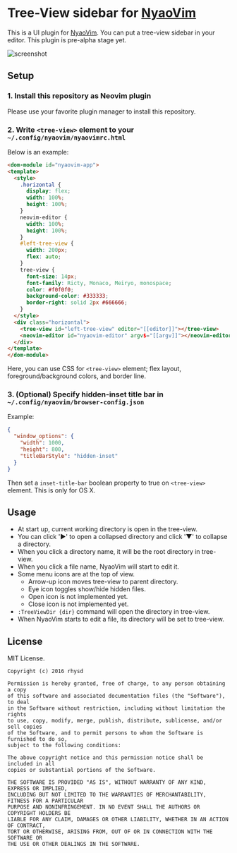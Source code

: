 Tree-View sidebar for [NyaoVim](https://github.com/rhysd/NyaoVim)
=================================================================

This is a UI plugin for [NyaoVim](https://github.com/rhysd/NyaoVim).  You can put a tree-view sidebar in your editor.  This plugin is pre-alpha stage yet.

![screenshot](https://raw.githubusercontent.com/rhysd/ss/master/nyaovim-tree-view/static.png)

## Setup

### 1. Install this repository as Neovim plugin

Please use your favorite plugin manager to install this repository.

### 2. Write `<tree-view>` element to your `~/.config/nyaovim/nyaovimrc.html`

Below is an example:

```html
<dom-module id="nyaovim-app">
<template>
  <style>
    .horizontal {
      display: flex;
      width: 100%;
      height: 100%;
    }
    neovim-editor {
      width: 100%;
      height: 100%;
    }
    #left-tree-view {
      width: 200px;
      flex: auto;
    }
    tree-view {
      font-size: 14px;
      font-family: Ricty, Monaco, Meiryo, monospace;
      color: #f0f0f0;
      background-color: #333333;
      border-right: solid 2px #666666;
    }
  </style>
  <div class="horizontal">
    <tree-view id="left-tree-view" editor="[[editor]]"></tree-view>
    <neovim-editor id="nyaovim-editor" argv$="[[argv]]"></neovim-editor>
  </div>
</template>
</dom-module>
```

Here, you can use CSS for `<tree-view>` element; flex layout, foreground/background colors, and border line.

### 3. (Optional) Specify hidden-inset title bar in `~/.config/nyaovim/browser-config.json`

Example:

```json
{
  "window_options": {
    "width": 1000,
    "height": 800,
    "titleBarStyle": "hidden-inset"
  }
}
```

Then set a `inset-title-bar` boolean property to true on `<tree-view>` element.  This is only for OS X.

## Usage

- At start up, current working directory is open in the tree-view.
- You can click '▶' to open a collapsed directory and click '▼' to collapse a directory.
- When you click a directory name, it will be the root directory in tree-view.
- When you click a file name, NyaoVim will start to edit it.
- Some menu icons are at the top of view.
  - Arrow-up icon moves tree-view to parent directory.
  - Eye icon toggles show/hide hidden files.
  - Open icon is not implemented yet.
  - Close icon is not implemented yet.
- `:TreeViewDir {dir}` command will open the directory in tree-view.
- When NyaoVim starts to edit a file, its directory will be set to tree-view.

## License

MIT License.

    Copyright (c) 2016 rhysd

    Permission is hereby granted, free of charge, to any person obtaining a copy
    of this software and associated documentation files (the "Software"), to deal
    in the Software without restriction, including without limitation the rights
    to use, copy, modify, merge, publish, distribute, sublicense, and/or sell copies
    of the Software, and to permit persons to whom the Software is furnished to do so,
    subject to the following conditions:

    The above copyright notice and this permission notice shall be included in all
    copies or substantial portions of the Software.

    THE SOFTWARE IS PROVIDED "AS IS", WITHOUT WARRANTY OF ANY KIND, EXPRESS OR IMPLIED,
    INCLUDING BUT NOT LIMITED TO THE WARRANTIES OF MERCHANTABILITY, FITNESS FOR A PARTICULAR
    PURPOSE AND NONINFRINGEMENT. IN NO EVENT SHALL THE AUTHORS OR COPYRIGHT HOLDERS BE
    LIABLE FOR ANY CLAIM, DAMAGES OR OTHER LIABILITY, WHETHER IN AN ACTION OF CONTRACT,
    TORT OR OTHERWISE, ARISING FROM, OUT OF OR IN CONNECTION WITH THE SOFTWARE OR
    THE USE OR OTHER DEALINGS IN THE SOFTWARE.


